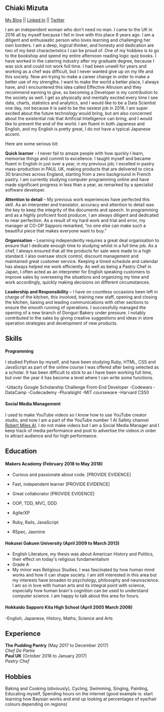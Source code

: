 ## Chiaki Mizuta

<a href="https://chiakimizuta.wordpress.com/">My Blog</a> || <a href="https://www.linkedin.com/in/chiaki-mizuta-664567131/">Linked In</a> || <a href="https://twitter.com/jackie7cm">Twitter</a>

I am an independent woman who don’t need no man. I came to the UK in 2016 all by myself because I fell in love with this place 8 years ago. I am a diligent and enthusiastic person who loves learning and challenging her own borders. I am a deep, logical thinker, and honesty and dedication are two of my best characteristics I can be proud of. One of my hobbies is to go to the bookshop and spend my entire afternoon reading logic quiz books. I have worked in the catering industry after my graduate degree, because I was sick and could not work full time. I had been unwell for years and working as a chef was difficult, but I never wanted give up on my life and this society. Now am trying to make a career change in order to make a better use of my strengths. I want to make the world a better place, I always have, and I encountered this idea called Effective Altruism and they recommend earning to give, so becoming a Developer is my contribution to the society as well. I get so physically and mentally excited every time I see data, charts, statistics and analytics, and I would like to be a Data Scientist one day, not because it is said to be the sexiest job in 2016. I am super excited about the future technology would bring, but am also concerned about the existential risk that Artificial Intelligence can bring, and I would like to prevent the end of the world. I am fluent in both Japanese and English, and my English is pretty great, I do not have a typical Japanese accent. 

Here are some serious bit:

**Quick learner** - I never fail to amaze people with how quickly I learn, memorise things and commit to excellence. I taught myself and became fluent in English in just over a year, in my previous job; I excelled in pastry mass-production in PAUL UK, making products that are delivered to circa 30 branches across England, starting from a zero background in French pastry. I am currently studying computer programming online and have made significant progress in less than a year, as remarked by a specialist software developer.

**Attention to detail** – My previous work experiences have perfected this skill. As an interpreter and translator, accuracy and attention to detail was the key to keep the integrity of the documents and speech. In programming and as a highly proficient food producer, I am always diligent and dedicated to near perfection. As a result of my hard work and trial and error, my manager at CO-OP Sapporo remarked, “no one else can make such a beautiful piece that makes everyone want to buy.” 

**Organisation** – Learning independently requires a great deal organisation to ensure that I dedicate enough time to studying whilst in a full time job. As a chef, I always ensured that all the products for sale were made to a high standard. I also oversaw stock control, discount management and maintained great customer service. Keeping a timed schedule and calendar has always helped me work efficiently. As well as being a Pastry Chef in Japan, I often acted as an interpreter for English speaking customers to improve sales by overseeing the situations and organizing my time and work accordingly, quickly making decisions on different circumstances.

**Leadership and Responsibility** – I have on countless occasions been left in charge of the kitchen, this involved, training new staff, opening and closing the kitchen, liaising and leading communications with other sections to ensure the smooth running of operations. I successfully managed the opening of a new branch of Donguri Bakery under pressure. I notably contributed to the sales by giving creative suggestions and ideas in store operation strategies and development of new products.

## Skills

#### Programming

I studied Python by myself, and have been studying Ruby, HTML, CSS and JavaScript as part of the online course I was offered after being selected as a scholar. It has been difficult to stick to as I have been working full time, but over the year it has become a level where I can write some functions.

-Udacity Google Scholarship Challenge Front-End Developer
-Codewars
-DataCamp
-Codecademy
-Pluralsight
-MIT courseware
-Harvard CS50

#### Social Media Management

I used to make YouTube videos so I know how to use YouTube creator studio, and now I am a part of the YouTube number 1 AI Safety channel <a href="www.robertskmiles.com">Robert Miles AI</a>. I do not make videos but I am a Social Media Manager and I keep track of media performance and post to advertise the videos in order to attract audience and for high performance.


## Education

#### Makers Academy (February 2018 to May 2018)

- Curious and passionate about code. [PROVIDE EVIDENCE]
- Fast, independent learner [PROVIDE EVIDENCE]
- Great collaborator [PROVIDE EVIDENCE]

- OOP, TDD, MVC, DDD
- Agile/XP
- Ruby, Rails, JavaScript
- RSpec, Jasmine

#### Hokusei Gakuen University (April 2009 to March 2013)

- English Literature, my thesis was about American History and Politics, their effect on today's religious fundamentalism
- Grade A
- My minor was Religious Studies. I was fascinated by how human mind works and how it can shape society. I am still interested in this area but my interests have broaden to psychology, philosophy and neuroscience. I am so in love with human arts and its integral point with science, especially how human brain's cognition can be used to understand computer science. I am happy to talk about this area for hours.

#### Hokkaido Sapporo Kita High School (April 2005 March 2008)
-English, Japanese, History, Maths, Science and Arts

## Experience

**The Pudding Pantry** (May 2017 to December 2017)    
*Chef De Partie*  
**Paul UK** (October 2016 to January 2017)   
*Pastry Chef*  

## Hobbies
Baking and Cooking (obviously), Cycling, Swimming, Singing, Painting, Educating myself, Spending hours on the internet (good example is: start learning how Baysian works and end up looking at percentages of eye/hair colours depending on regions)

